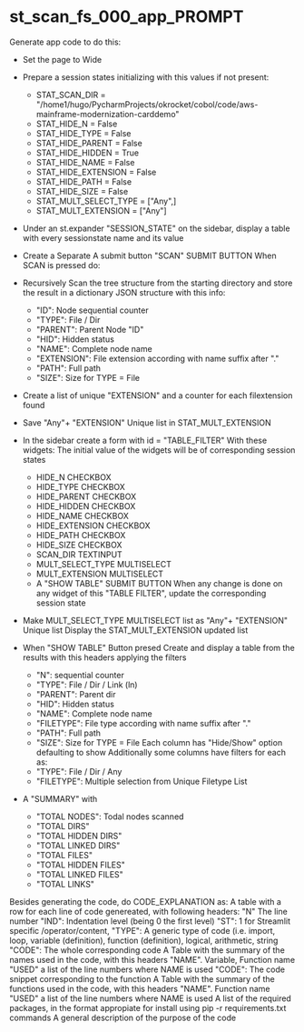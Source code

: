 # st_scan_fs_000_app_PROMPT
Generate app code to do this:
* Set the  page to Wide
* Prepare a session states initializing with this values if not present:
  * STAT_SCAN_DIR = "/home1/hugo/PycharmProjects/okrocket/cobol/code/aws-mainframe-modernization-carddemo"
  * STAT_HIDE_N = False
  * STAT_HIDE_TYPE = False
  * STAT_HIDE_PARENT = False
  * STAT_HIDE_HIDDEN = True
  * STAT_HIDE_NAME = False
  * STAT_HIDE_EXTENSION = False
  * STAT_HIDE_PATH = False
  * STAT_HIDE_SIZE = False
  * STAT_MULT_SELECT_TYPE = ["Any",]
  * STAT_MULT_EXTENSION = ["Any"]

* Under an st.expander "SESSION_STATE" on the sidebar, display a table with every sessionstate name and its value
* Create a Separate A submit button "SCAN" SUBMIT BUTTON
When SCAN is pressed do:
* Recursively Scan the tree structure from the starting directory and store the result in a dictionary JSON structure with this info:
   * "ID": Node sequential counter
   * "TYPE": File / Dir
   * "PARENT": Parent Node "ID"
   * "HID": Hidden status
   * "NAME": Complete node name
   * "EXTENSION": File extension according with name suffix after "."
   * "PATH": Full path
   * "SIZE": Size for TYPE = File
* Create a list of unique "EXTENSION" and a counter for each filextension found
* Save "Any"+ "EXTENSION" Unique list in STAT_MULT_EXTENSION

* In the sidebar create a form with id = "TABLE_FILTER" With these widgets:
The initial value of the widgets will be of corresponding session states
  * HIDE_N CHECKBOX
  * HIDE_TYPE CHECKBOX
  * HIDE_PARENT CHECKBOX
  * HIDE_HIDDEN CHECKBOX
  * HIDE_NAME CHECKBOX
  * HIDE_EXTENSION CHECKBOX
  * HIDE_PATH CHECKBOX
  * HIDE_SIZE CHECKBOX
  * SCAN_DIR TEXTINPUT
  * MULT_SELECT_TYPE MULTISELECT
  * MULT_EXTENSION MULTISELECT
  * A "SHOW TABLE" SUBMIT BUTTON
When any change is done on any widget of this "TABLE FILTER", update the corresponding session state
* Make MULT_SELECT_TYPE MULTISELECT list as "Any"+ "EXTENSION" Unique list
Display the STAT_MULT_EXTENSION updated list

* When "SHOW TABLE" Button presed
Create and display a table from the results with this headers applying the filters
   * "N": sequential counter
   * "TYPE": File / Dir / Link (ln)
   * "PARENT": Parent dir
   * "HID": Hidden status
   * "NAME": Complete node name
   * "FILETYPE": File type according with name suffix after "."
   * "PATH": Full path
   * "SIZE": Size for TYPE = File
  Each column has "Hide/Show" option defaulting to show
  Additionally some columns have filters for each as:
  * "TYPE": File / Dir / Any
  * "FILETYPE": Multiple selection from Unique Filetype List
* A "SUMMARY" with 
  * "TOTAL NODES": Todal nodes scanned
  * "TOTAL DIRS"
  * "TOTAL HIDDEN DIRS"
  * "TOTAL LINKED DIRS"
  * "TOTAL FILES"
  * "TOTAL HIDDEN FILES"
  * "TOTAL LINKED FILES"
  * "TOTAL LINKS"

Besides generating the code, do CODE_EXPLANATION as:
A table with a row for each line of code genereated, with following headers:
"N" The line number
"IND": Indentation level (being 0 the first level)
"ST": 1 for Streamlit specific /operator/content,
"TYPE": A generic type of code (i.e. import, loop, variable (definition), function (definition), logical, arithmetic, string
"CODE": The whole corresponding code
A Table with the summary of the names used in the code, with this headers
"NAME". Variable, Function name
"USED" a list of the line numbers where NAME is used
"CODE": The code snippet corresponding to the function
A Table with the summary of the functions used in the code, with this headers
"NAME". Function name
"USED" a list of the line numbers where NAME is used
A list of the required packages, in the format appropiate for install using pip -r requirements.txt commands
A general description of the purpose of the code
